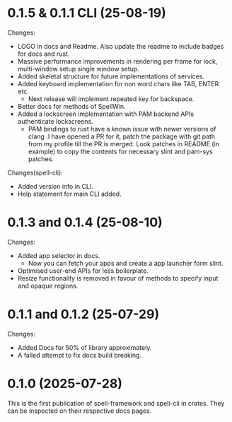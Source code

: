 0.1.5  & 0.1.1 CLI (25-08-19)
================

Changes:

- LOGO in docs and Readme. Also update the readme to include badges for docs and rust.
- Massive performance improvements in rendering per frame for lock, multi-window setup single window setup.
- Added skeletal structure for future implementations of services.
- Added keyboard implementation for non word chars like TAB, ENTER etc.
  - Next release will implement repeated key for backspace.
- Better docs for methods of SpellWin.
- Added a lockscreen implementation with PAM backend APIs authenticate lockscreens.
  - PAM bindings to rust have a known issue with newer versions of clang .I have opened
  a PR for it, patch the package with git path from my profile till the PR is merged. Look
  patches in README (in example) to copy the contents for necessary slint and pam-sys patches.

Changes(spell-cli):

- Added version info in CLI.
- Help statement for main CLI added.

0.1.3 and 0.1.4 (25-08-10)
===============

Changes:

- Added app selector in docs.
  - Now you can fetch your apps and create a app launcher form slint.
- Optimised user-end APIs for less boilerplate.
- Resize functionality is removed in favour of methods to specify input and opaque regions.

0.1.1 and 0.1.2 (25-07-29)
==========================

Changes:

- Added Docs for 50% of library approximately.
- A failed attempt to fix docs build breaking.

0.1.0 (2025-07-28)
==================

This is the first publication of spell-framework and spell-cli in crates. They can be inspected on their respective docs pages.
